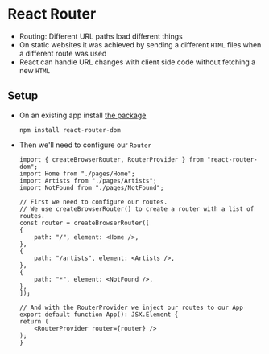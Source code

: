 # React Router

-   Routing: Different URL paths load different things
-   On static websites it was achieved by sending a different `HTML` files when a different route was used
-   React can handle URL changes with client side code without fetching a new `HTML`

## Setup

-   On an existing app install [the package](https://reactrouter.com/en/main/start/tutorial)
    ```SHELL
    npm install react-router-dom
    ```
-   Then we'll need to configure our `Router`

    ```TSX
    import { createBrowserRouter, RouterProvider } from "react-router-dom";
    import Home from "./pages/Home";
    import Artists from "./pages/Artists";
    import NotFound from "./pages/NotFound";

    // First we need to configure our routes.
    // We use createBrowserRouter() to create a router with a list of routes.
    const router = createBrowserRouter([
    {
        path: "/", element: <Home />,
    },
    {
        path: "/artists", element: <Artists />,
    },
    {
        path: "*", element: <NotFound />,
    },
    ]);

    // And with the RouterProvider we inject our routes to our App
    export default function App(): JSX.Element {
    return (
        <RouterProvider router={router} />
    );
    }
    ```
